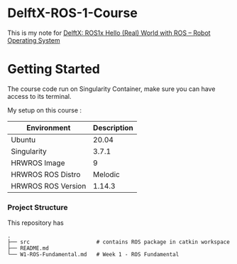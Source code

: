 DelftX-ROS-1-Course
===
This is my note for [DelftX: ROS1x Hello (Real) World with ROS – Robot Operating System](https://learning.edx.org/course/course-v1:DelftX+ROS1x+1T2020/home)

# Getting Started

The course code run on Singularity Container, make sure you can have access to its terminal.

My setup on this course :

| Environment      | Description |
| ----------- | ----------- |
| Ubuntu       | 20.04        |
| Singularity      | 3.7.1       |
| HRWROS Image      | 9       |
| HRWROS ROS Distro   | Melodic       |
| HRWROS ROS Version   | 1.14.3         |

### Project Structure
This repository has 

    .
    ├── src                     # contains ROS package in catkin workspace
    ├── README.md               
    └── W1-ROS-Fundamental.md   # Week 1 - ROS Fundamental 

